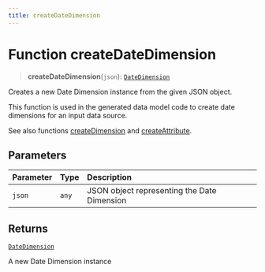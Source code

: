 ```yaml
---
title: createDateDimension
---
```


# Function createDateDimension

> **createDateDimension**(`json`): [`DateDimension`](../interfaces/interface.DateDimension.md)

Creates a new Date Dimension instance from the given JSON object.

This function is used in the generated data model code to create date dimensions for an input data source.

See also functions [createDimension](function.createDimension.md) and [createAttribute](function.createAttribute.md).

## Parameters

| Parameter | Type | Description |
| :------ | :------ | :------ |
| `json` | `any` | JSON object representing the Date Dimension |

## Returns

[`DateDimension`](../interfaces/interface.DateDimension.md)

A new Date Dimension instance
